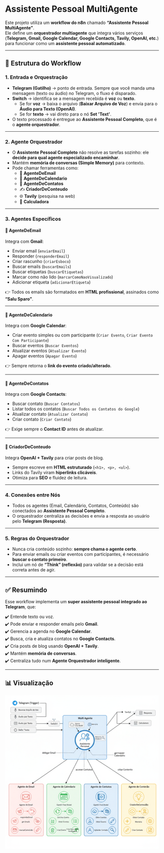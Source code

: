 # Assistente Pessoal MultiAgente

Este projeto utiliza um **workflow do n8n** chamado **“Assistente Pessoal MultiAgente”**.  
Ele define um **orquestrador multiagente** que integra vários serviços (**Telegram, Gmail, Google Calendar, Google Contacts, Tavily, OpenAI, etc.**) para funcionar como um **assistente pessoal automatizado**.

---

## 📌 Estrutura do Workflow

### 1. Entrada e Orquestração
- **Telegram (Gatilho)** → ponto de entrada. Sempre que você manda uma mensagem (texto ou áudio) no Telegram, o fluxo é disparado.  
- **Switch** → identifica se a mensagem recebida é **voz** ou **texto**.  
  - Se for **voz** → baixa o arquivo (**Baixar Arquivo de Voz**) e envia para o **Áudio para Texto (OpenAI)**.  
  - Se for **texto** → vai direto para o nó **Set 'Text'**.  
- O texto processado é entregue ao **Assistente Pessoal Completo**, que é o **agente orquestrador**.

---

### 2. Agente Orquestrador
- O **Assistente Pessoal Completo** não resolve as tarefas sozinho: ele **decide para qual agente especializado encaminhar**.  
- Mantém **memória de conversas (Simple Memory)** para contexto.  
- Pode chamar ferramentas como:  
  - 📧 **AgenteDeEmail**  
  - 📅 **AgenteDeCalendario**  
  - 👥 **AgenteDeContatos**  
  - ✍️ **CriadorDeConteudo**  
  - 🌐 **Tavily** (pesquisa na web)  
  - 🧮 **Calculadora**

---

### 3. Agentes Específicos

#### 🔹 AgenteDeEmail
Integra com **Gmail**:  
- Enviar email (`enviarEmail`)  
- Responder (`responderEmail`)  
- Criar rascunho (`criarEsboco`)  
- Buscar emails (`buscarEmails`)  
- Buscar etiquetas (`buscarEtiquetas`)  
- Marcar como não lido (`marcarComoNaoVisualizado`)  
- Adicionar etiqueta (`adicionarEtiqueta`)  

👉 Todos os emails são formatados em **HTML profissional**, assinados como **“Salu Sparo”**.

---

#### 🔹 AgenteDeCalendario
Integra com **Google Calendar**:  
- Criar evento simples ou com participante (`Criar Evento`, `Criar Evento Com Participante`)  
- Buscar eventos (`Buscar Eventos`)  
- Atualizar eventos (`Atualizar Evento`)  
- Apagar eventos (`Apagar Evento`)  

👉 Sempre retorna o **link do evento criado/alterado**.

---

#### 🔹 AgenteDeContatos
Integra com **Google Contacts**:  
- Buscar contato (`Buscar Contatos`)  
- Listar todos os contatos (`Buscar Todos os Contatos do Google`)  
- Atualizar contato (`Atualizar Contato`)  
- Criar contato (`Criar Contato`)  

👉 Exige sempre o **Contact ID** antes de atualizar.

---

#### 🔹 CriadorDeConteudo
Integra **OpenAI + Tavily** para criar posts de blog.  
- Sempre escreve em **HTML estruturado** (`<h1>, <p>, <ul>`).  
- Links do Tavily viram **hiperlinks clicáveis**.  
- Otimiza para **SEO** e fluidez de leitura.  

---

### 4. Conexões entre Nós
- Todos os agentes (Email, Calendário, Contatos, Conteúdo) são conectados ao **Assistente Pessoal Completo**.  
- O orquestrador centraliza as decisões e envia a resposta ao usuário pelo **Telegram (Resposta)**.

---

### 5. Regras do Orquestrador
- Nunca cria conteúdo sozinho: **sempre chama o agente certo**.  
- Para enviar emails ou criar eventos com participantes, é necessário **buscar o contato primeiro**.  
- Inclui um nó de **“Think” (reflexão)** para validar se a decisão está correta antes de agir.  

---

## ✅ Resumindo
Esse workflow implementa um **super assistente pessoal integrado ao Telegram**, que:  

✔️ Entende texto ou voz.  
✔️ Pode enviar e responder emails pelo **Gmail**.  
✔️ Gerencia a agenda no **Google Calendar**.  
✔️ Busca, cria e atualiza contatos no **Google Contacts**.  
✔️ Cria posts de blog usando **OpenAI + Tavily**.  
✔️ Mantém **memória de conversas**.  
✔️ Centraliza tudo num **Agente Orquestrador inteligente**.  

---

## 📊 Visualização
![Fluxograma do Assistente](Diagrama_Fluxo_Agentes_IA.png)

